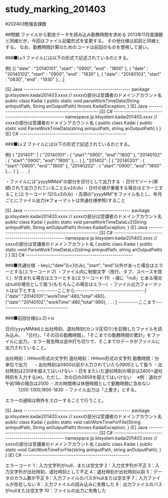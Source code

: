 study_marking_201403
====================
#202403勉強会課題

##問題
ファイルから勤怠データを読み込み勤務時間を求める
2013年11月度課題と同様だが、今回はファイル記載形式を変更する。
その他仕様は前回と同様とする。
なお、勤務時間計算のためのコードは前回のものを使用して良い。

###■Lv.1
ファイルには以下の形式で記述されているのとする。

例)
[{ 
  "date" : "20140101", 
  "start" : "0900",
  "end" : "1800"
},
{ 
  "date" : "20140102", 
  "start" : "0900",
  "end" : "1830"
},
{ 
  "date" : "20140103", 
  "start" : "0830",
  "end" : "1930"
},...]


[S] Java -----------------------------------------------------
package jp.ktsystem.kadai201403.xxxx // xxxxの部分は受講者のドメインアカウント名
public class Kadai {
    public static void parseWorkTimeData(String anInputPath, String anOutputPath) throws KadaiException;
}
[E] Java -----------------------------------------------------
[S] C# -----------------------------------------------------
namespace jp.ktsystem.kadai201403.xxxx // xxxxの部分は受講者のドメインアカウント名
{
    public class Kadai {
        public static void ParseWorkTimeData(string anInputPath, string anOutputPath) 
    }
}
[E] C# -----------------------------------------------------


###■Lv.2 
ファイルには以下の形式で記述されているのとする。

例)
{
  "201401": [ { "20140101" : { "start":"0900", "end":"1800" }, "20140102" : { "start":"0900", "end":"1800" },... } ],
  "201402": [ { "20140201" : { "start":"0900", "end":"1800" }, "20140202" : { "start":"0900", "end":"1800" },... } ],
        .
	.
	.
}

・ファイルには"yyyyMMdd"の部分を日付として出力する
・日付でソート(昇順)されて出力されていること(Lv2のみ)
・日付の値が重複する場合はエラーとすること(エラーコード:12)(Lv2のみ)
・先頭の"yyyyMM"をファイル名とし、年月ごとにファイル出力(※フォーマットは共通仕様参照)すること

[S] Java -----------------------------------------------------
package jp.ktsystem.kadai201403.xxxx // xxxxの部分は受講者のドメインアカウント名
public class Kadai {
    public static void parseWorkTimeDataLv2(String anInputPath, String anOutputPath) throws KadaiException;
}
[E] Java -----------------------------------------------------
[S] C# -----------------------------------------------------
namespace jp.ktsystem.kadai201403.xxxx // xxxxの部分は受講者のドメインアカウント名
{
    public class Kadai {
        public static void ParseWorkTimeDataLv2(string anInputPath, string anOutputPath) 
    }
}
[E] C# -----------------------------------------------------


###■共通仕様
・keyに"date"(Lv,1のみ), "start", "end"以外があった場合はエラーとする(エラーコード:2)
・ファイル内に制御文字（改行、タブ、スペースを除く）が含まれる場合はエラーとする(エラーコード:11)
・値に「null」とある場合はnullの場合として扱う(もちろんこの場合はエラー)
・ファイル出力フォーマットは以下とする
----------ここから----------------------------------
[
{"date":"20140101","workTime":480,"total":480},
{"date":"20140102","workTime":480,"total":960},
	.
	.
	.
]
----------ここまで----------------------------------

###■前回仕様(Lv.2)＋α

日付(yyyyMMdd)と出社時刻、退社時刻(カンマ区切り)を記録したファイルを読み込み、
「日付」、「その日の勤務時間」、「そこまでの勤務時間の累計」をファイルに出力。
エラー発生時は途中打ち切りで、そこまでのデータがファイルに出力されていること。

出社時刻：HHmm形式の文字列
退社時刻：HHmm形式の文字列
勤務時間：分単位で出力
　
・出社時刻は0900以前が入力されていたら0900として扱う
・出社時刻は2359を超えてはいけない
・日をまたいだ退社時刻の場合は2400+退社時刻を入力する(※)。ただし、次の日の0859を超えてはいけない
　※例：退社が午前1時の場合は2500
・次の時間帯は休憩時間として勤務時間に含めない
　　　1200-1300,1800-1830
・ファイル出力は「上書き」とする。

エラーの通知は例外をスローすることで行うこと。

[S] Java -----------------------------------------------------
package jp.ktsystem.kadai201403.xxxx // xxxxの部分は受講者のドメインアカウント名
public class Kadai {
    public static void calcWorkTimeForFile(String anInputPath, String anOutputPath) throws KadaiException;
}
[E] Java -----------------------------------------------------
[S] C# -----------------------------------------------------
namespace jp.ktsystem.kadai201403.xxxx // xxxxの部分は受講者のドメインアカウント名
{
    public class Kadai {
        public static void CalcWorkTimeForFile(string anInputPath, string anOutputPath);
    }
}
[E] C# -----------------------------------------------------

エラーコード
1：入力文字列がnull、または空文字
2：入力文字列が不正
3：入力文字列が出社時刻、退社時刻として不正
4：退社時刻が出社時刻以前
5：データのカラム数が不正
6：入力ファイルのパスがnullまたは空文字
7：入力ファイルが存在しない
8：入力ファイルの読み込みに失敗した
9：出力ファイルのパスがnullまたは空文字
10：ファイルの出力に失敗した


